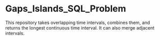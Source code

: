 # Gaps_Islands_SQL_Problem
This repository takes overlapping time intervals, combines them, and returns the longest continuous time interval. It can also merge adjacent intervals.
